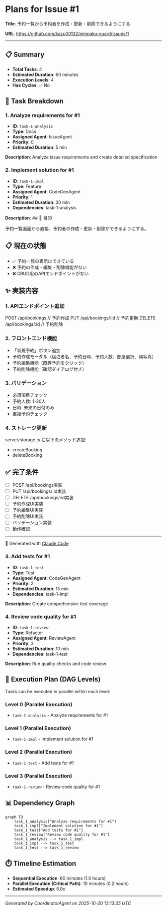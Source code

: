 # Plans for Issue #1

**Title**: 予約一覧から予約者を作成・更新・削除できるようにする

**URL**: https://github.com/kazu00132/minpaku-guard/issues/1

---

## 📋 Summary

- **Total Tasks**: 4
- **Estimated Duration**: 60 minutes
- **Execution Levels**: 4
- **Has Cycles**: ✅ No

## 📝 Task Breakdown

### 1. Analyze requirements for #1

- **ID**: `task-1-analysis`
- **Type**: Docs
- **Assigned Agent**: IssueAgent
- **Priority**: 0
- **Estimated Duration**: 5 min

**Description**: Analyze issue requirements and create detailed specification

### 2. Implement solution for #1

- **ID**: `task-1-impl`
- **Type**: Feature
- **Assigned Agent**: CodeGenAgent
- **Priority**: 1
- **Estimated Duration**: 30 min
- **Dependencies**: task-1-analysis

**Description**: ## 🎯 目的

予約一覧画面から直接、予約者の作成・更新・削除ができるようにする。

## 📋 現在の状態

- ✅ 予約一覧の表示はできている
- ❌ 予約の作成・編集・削除機能がない
- ❌ CRUD用のAPIエンドポイントがない

## ✨ 実装内容

### 1. APIエンドポイント追加

POST   /api/bookings          // 予約作成
PUT    /api/bookings/:id      // 予約更新
DELETE /api/bookings/:id      // 予約削除

### 2. フロントエンド機能

- 「新規予約」ボタン追加
- 予約作成モーダル（宿泊者名、予約日時、予約人数、部屋選択、顔写真）
- 予約編集機能（既存予約をクリック）
- 予約削除機能（確認ダイアログ付き）

### 3. バリデーション

- 必須項目チェック
- 予約人数: 1-20人
- 日時: 未来の日付のみ
- 重複予約チェック

### 4. ストレージ更新

server/storage.ts に以下のメソッド追加:
- createBooking
- deleteBooking

## ✅ 完了条件

- [ ] POST /api/bookings実装
- [ ] PUT /api/bookings/:id実装
- [ ] DELETE /api/bookings/:id実装
- [ ] 予約作成UI実装
- [ ] 予約編集UI実装
- [ ] 予約削除UI実装
- [ ] バリデーション実装
- [ ] 動作確認

---

🤖 Generated with [Claude Code](https://claude.com/claude-code)

### 3. Add tests for #1

- **ID**: `task-1-test`
- **Type**: Test
- **Assigned Agent**: CodeGenAgent
- **Priority**: 2
- **Estimated Duration**: 15 min
- **Dependencies**: task-1-impl

**Description**: Create comprehensive test coverage

### 4. Review code quality for #1

- **ID**: `task-1-review`
- **Type**: Refactor
- **Assigned Agent**: ReviewAgent
- **Priority**: 3
- **Estimated Duration**: 10 min
- **Dependencies**: task-1-test

**Description**: Run quality checks and code review

## 🔄 Execution Plan (DAG Levels)

Tasks can be executed in parallel within each level:

### Level 0 (Parallel Execution)

- `task-1-analysis` - Analyze requirements for #1

### Level 1 (Parallel Execution)

- `task-1-impl` - Implement solution for #1

### Level 2 (Parallel Execution)

- `task-1-test` - Add tests for #1

### Level 3 (Parallel Execution)

- `task-1-review` - Review code quality for #1

## 📊 Dependency Graph

```mermaid
graph TD
    task_1_analysis["Analyze requirements for #1"]
    task_1_impl["Implement solution for #1"]
    task_1_test["Add tests for #1"]
    task_1_review["Review code quality for #1"]
    task_1_analysis --> task_1_impl
    task_1_impl --> task_1_test
    task_1_test --> task_1_review
```

## ⏱️ Timeline Estimation

- **Sequential Execution**: 60 minutes (1.0 hours)
- **Parallel Execution (Critical Path)**: 10 minutes (0.2 hours)
- **Estimated Speedup**: 6.0x

---

*Generated by CoordinatorAgent on 2025-10-20 13:13:25 UTC*
